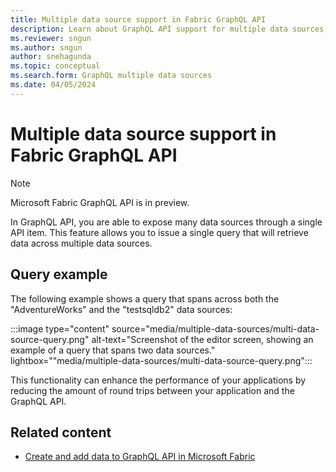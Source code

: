 ```yaml
---
title: Multiple data source support in Fabric GraphQL API
description: Learn about GraphQL API support for multiple data sources, and see an example of a query that spans two sources.
ms.reviewer: sngun
ms.author: sngun
author: snehagunda
ms.topic: conceptual
ms.search.form: GraphQL multiple data sources
ms.date: 04/05/2024
---
```


# Multiple data source support in Fabric GraphQL API

> [!NOTE]
> Microsoft Fabric GraphQL API is in preview.

In GraphQL API, you are able to expose many data sources through a single API item. This feature allows you to issue a single query that will retrieve data across multiple data sources.

## Query example

The following example shows a query that spans across both the "AdventureWorks" and the "testsqldb2" data sources:

:::image type="content" source="media/multiple-data-sources/multi-data-source-query.png" alt-text="Screenshot of the editor screen, showing an example of a query that spans two data sources." lightbox=""media/multiple-data-sources/multi-data-source-query.png":::

This functionality can enhance the performance of your applications by reducing the amount of round trips between your application and the GraphQL API.

## Related content

- [Create and add data to GraphQL API in Microsoft Fabric](get-started-graphql-api.md)
